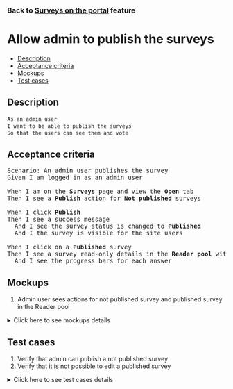 ### Back to [Surveys on the portal](../../) feature

# Allow admin to publish the surveys

- [Description](#description)
- [Acceptance criteria](#acceptance-criteria)
- [Mockups](#mockups)
- [Test cases](#test-cases)

## Description

    As an admin user
    I want to be able to publish the surveys
    So that the users can see them and vote

## Acceptance criteria

<pre>
Scenario: An admin user publishes the survey
Given I am logged in as an admin user

When I am on the <b>Surveys</b> page and view the <b>Open</b> tab
Then I see a <b>Publish</b> action for <b>Not published</b> surveys

When I click <b>Publish</b>
Then I see a success message
  And I see the survey status is changed to <b>Published</b>
  And I the survey is visible for the site users

When I click on a <b>Published</b> survey
Then I see a survey read-only details in the <b>Reader pool</b> without any action buttons
  And I see the progress bars for each answer
</pre>

## Mockups

1. Admin user sees actions for not published survey and published survey in the Reader pool

<details>
  <summary>Click here to see mockups details</summary>

**1. Admin user sees actions for not published survey and published survey in the Reader pool:**

![Admin user sees actions for not published survey and published survey in the Reader pool](/products/sport_news_portal/web_application_features/surveys/images/admin_non_published_actions.png)

</details>

## Test cases

1. Verify that admin can publish a not published survey
2. Verify that it is not possible to edit a published survey

<details>
  <summary>Click here to see test cases details</summary>

### **#1. Verify that admin can publish a not published survey**

|Preconditions|Steps|Expected result
--------------|-----|----------
|- Log in by admin account</br>- Go to the <b>Surveys</b> configuration page</br>- There is not published survey|1) Select not published survey</br>2) Click the <b>Not published</b> state</br>3) Select <b>Publish</b> action</br>|3) The survey changes state to <b>Published</b>. The survey is available for users to vote|

### **#2. Verify that it is not possible to edit a published survey**

|Preconditions|Steps|Expected result
--------------|-----|----------
|- Log in by admin account</br>- Go to the <b>Surveys</b> configuration page</br>- There is a published survey|1) Click published survey|1) In the <b>Reader poll</b> section on the right side, information about the survey appears. There is a name, answers to the survey, and percentage for each answer. No actions appear|

</details>
